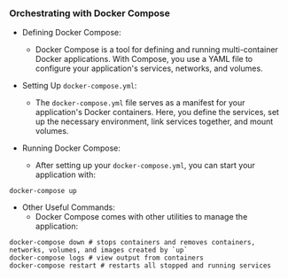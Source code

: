 ### Orchestrating with Docker Compose

-   Defining Docker Compose:

    -   Docker Compose is a tool for defining and running multi-container Docker applications. With Compose, you use a YAML file to configure your application's services, networks, and volumes.
-   Setting Up `docker-compose.yml`:

    -   The `docker-compose.yml` file serves as a manifest for your application's Docker containers. Here, you define the services, set up the necessary environment, link services together, and mount volumes.
-   Running Docker Compose:

    -   After setting up your `docker-compose.yml`, you can start your application with:



```
docker-compose up
```

-   Other Useful Commands:
    -   Docker Compose comes with other utilities to manage the application:


```
docker-compose down # stops containers and removes containers, networks, volumes, and images created by `up`
docker-compose logs # view output from containers
docker-compose restart # restarts all stopped and running services
```